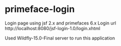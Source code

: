 # primeface-login
Login page using jsf 2.x and primefaces 6.x
Login url http://localhost:8080/jsf-login-1.0/login.xhtml

Used Wildfly-15.0-Final server to run this application
